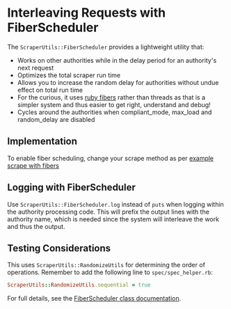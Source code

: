 # Interleaving Requests with FiberScheduler

The `ScraperUtils::FiberScheduler` provides a lightweight utility that:

* Works on other authorities while in the delay period for an authority's next request
* Optimizes the total scraper run time
* Allows you to increase the random delay for authorities without undue effect on total run time
* For the curious, it uses [ruby fibers](https://ruby-doc.org/core-2.5.8/Fiber.html) rather than threads as that is
  a simpler system and thus easier to get right, understand and debug!
* Cycles around the authorities when compliant_mode, max_load and random_delay are disabled

## Implementation

To enable fiber scheduling, change your scrape method as per
[example scrape with fibers](example_scrape_with_fibers.rb)

## Logging with FiberScheduler

Use `ScraperUtils::FiberScheduler.log` instead of `puts` when logging within the authority processing code.
This will prefix the output lines with the authority name, which is needed since the system will interleave the work and
thus the output.

## Testing Considerations

This uses `ScraperUtils::RandomizeUtils` for determining the order of operations. Remember to add the following line to
`spec/spec_helper.rb`:

```ruby
ScraperUtils::RandomizeUtils.sequential = true
```

For full details, see the [FiberScheduler class documentation](https://rubydoc.info/gems/scraper_utils/ScraperUtils/FiberScheduler).
